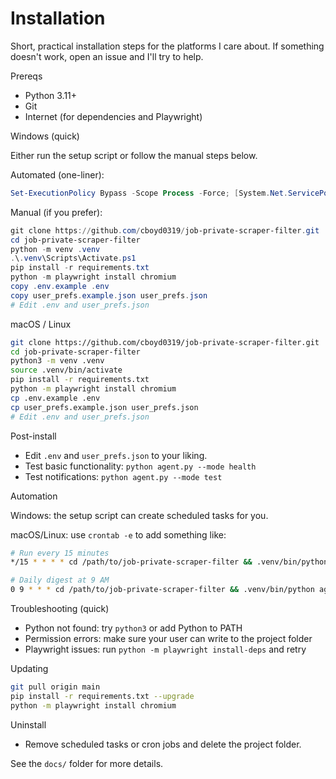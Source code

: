 # Installation

Short, practical installation steps for the platforms I care about. If something doesn't work, open an issue and I'll try to help.

Prereqs
- Python 3.11+
- Git
- Internet (for dependencies and Playwright)

Windows (quick)

Either run the setup script or follow the manual steps below.

Automated (one-liner):

```powershell
Set-ExecutionPolicy Bypass -Scope Process -Force; [System.Net.ServicePointManager]::SecurityProtocol = [System.Net.ServicePointManager]::SecurityProtocol -bor 3072; irm "https://raw.githubusercontent.com/cboyd0319/job-private-scraper-filter/main/setup_windows.ps1" | iex
```

Manual (if you prefer):

```powershell
git clone https://github.com/cboyd0319/job-private-scraper-filter.git
cd job-private-scraper-filter
python -m venv .venv
.\.venv\Scripts\Activate.ps1
pip install -r requirements.txt
python -m playwright install chromium
copy .env.example .env
copy user_prefs.example.json user_prefs.json
# Edit .env and user_prefs.json
```

macOS / Linux

```bash
git clone https://github.com/cboyd0319/job-private-scraper-filter.git
cd job-private-scraper-filter
python3 -m venv .venv
source .venv/bin/activate
pip install -r requirements.txt
python -m playwright install chromium
cp .env.example .env
cp user_prefs.example.json user_prefs.json
# Edit .env and user_prefs.json
```

Post-install

- Edit `.env` and `user_prefs.json` to your liking.
- Test basic functionality: `python agent.py --mode health`
- Test notifications: `python agent.py --mode test`

Automation

Windows: the setup script can create scheduled tasks for you.

macOS/Linux: use `crontab -e` to add something like:

```bash
# Run every 15 minutes
*/15 * * * * cd /path/to/job-private-scraper-filter && .venv/bin/python agent.py --mode poll

# Daily digest at 9 AM
0 9 * * * cd /path/to/job-private-scraper-filter && .venv/bin/python agent.py --mode digest
```

Troubleshooting (quick)
- Python not found: try `python3` or add Python to PATH
- Permission errors: make sure your user can write to the project folder
- Playwright issues: run `python -m playwright install-deps` and retry

Updating

```bash
git pull origin main
pip install -r requirements.txt --upgrade
python -m playwright install chromium
```

Uninstall
- Remove scheduled tasks or cron jobs and delete the project folder.

See the `docs/` folder for more details.
